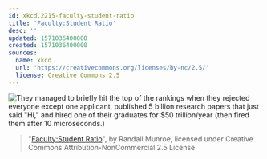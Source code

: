 ```yaml
---
id: xkcd.2215-faculty-student-ratio
title: 'Faculty:Student Ratio'
desc: ''
updated: 1571036400000
created: 1571036400000
sources:
  name: xkcd
  url: 'https://creativecommons.org/licenses/by-nc/2.5/'
  license: Creative Commons 2.5
---
```

![They managed to briefly hit the top of the rankings when they rejected everyone except one applicant, published 5 billion research papers that just said "Hi," and hired one of their graduates for $50 trillion/year (then fired them after 10 microseconds.)](https://imgs.xkcd.com/comics/faculty_student_ratio.png)
> "[Faculty:Student Ratio](https://xkcd.com/2215/)", by Randall Munroe, licensed under Creative Commons Attribution-NonCommercial 2.5 License
